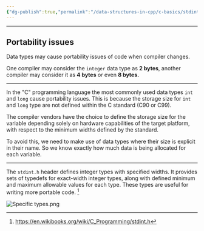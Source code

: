 ```yaml
---
{"dg-publish":true,"permalink":"/data-structures-in-cpp/c-basics/stdint/"}
---
```


---
## Portability issues

Data types may cause portability issues of code when compiler changes.

One compiler may consider the `integer` data type as **2 bytes**, another compiler may consider it as **4 bytes** or even **8 bytes.**

---

In the "C" programming language the most commonly used data types `int` and `long` cause portability issues. This is because the storage size for `int` and `long` type are not defined within the C standard (C90 or C99).

The compiler vendors have the choice to define the storage size for the variable depending solely on hardware capabilities of the target platform, with respect to the minimum widths defined by the standard.

To avoid this, we need to make use of data types where their size is explicit in their name. So we know exactly how much data is being allocated for each variable.

---

The `stdint.h` header defines integer types with specified widths. It provides sets of typedefs for exact-width integer types, along with defined minimum and maximum allowable values for each type. These types are useful for writing more portable code. [^1]

![Specific types.png](/img/user/Data%20Structures%20in%20Cpp/Reference%20images/Specific%20types.png)


[^1]: https://en.wikibooks.org/wiki/C_Programming/stdint.h